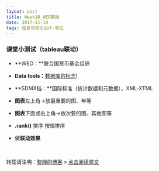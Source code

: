 ```yaml
---
layout: post
title: Week10_WEO数据
date: 2017-11-10
tags: 信息可视化设计-笔记
---
```


### 课堂小测试（tableau联动）
- **WEO：**联合国货币基金组织
- **Data tools：**[数据库的标志](https://ss0.bdstatic.com/70cFvHSh_Q1YnxGkpoWK1HF6hhy/it/u=964156935,2811568593&fm=27&gp=0.jpg)!

- **SDMX档：**国际标准（统计数据和元数据），XML-XTML
- **图表**左上角->放最重要的图、年等
- **图表**下面或右上角->放次要的图、其他图等
- **.rank()** 排序 按值排序
- 做**联动效果**

<br>

转载请注明：[黎婵的博客](https://cherrylichan.github.io/) » [点击阅读原文](https://cherrylichan.github.io/2017/11/Week10_WEO数据/)













